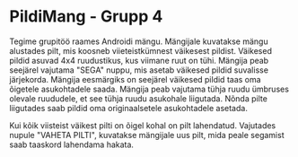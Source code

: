 # PildiMang - Grupp 4

Tegime grupitöö raames Androidi mängu. 
Mängijale kuvatakse mängu alustades pilt, mis koosneb viieteistkümnest väikesest pildist. Väikesed pildid asuvad 4x4 ruudustikus, kus viimane ruut on tühi. Mängija peab seejärel vajutama "SEGA" nuppu, mis asetab väikesed pildid suvalisse järjekorda. Mängija eesmärgiks on seejärel väikesed pildid taas oma õigetele asukohtadele saada. Mängija peab vajutama tühja ruudu ümbruses olevale ruududele, et see tühja ruudu asukohale liigutada. Nõnda pilte liigutades saab pildid oma originaalsetele asukohtadele asetada.

Kui kõik viisteist väikest pilti on õigel kohal on pilt lahendatud. Vajutades nupule "VAHETA PILTI", kuvatakse mängijale uus pilt, mida peale segamist saab taaskord lahendama hakata.

